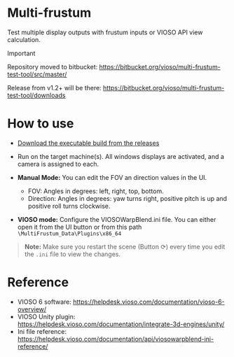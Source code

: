 # Multi-frustum
 Test multiple display outputs with frustum inputs or VIOSO API view calculation.

>[!IMPORTANT]  
> Repository moved to bitbucket: https://bitbucket.org/vioso/multi-frustum-test-tool/src/master/
> 
> Release from v1.2+ will be there: https://bitbucket.org/vioso/multi-frustum-test-tool/downloads


 # How to use
- [Download the executable build from the releases](https://github.com/AJvioso/Multi-Frustum/releases)
- Run on the target machine(s). All windows displays are activated, and a camera is assigned to each.
- **Manual Mode:**
  You can edit the FOV an direction values in the UI.
    - FOV: Angles in degrees: left, right, top, bottom.
    - Direction: Angles in degrees: yaw turns right, positive pitch is up and positive roll turns clockwise.

- **VIOSO mode:**
  Configure the VIOSOWarpBlend.ini file. You can either open it from the UI button or from this path `\MultiFrustum_Data\Plugins\x86_64`
> **Note:** Make sure you restart the scene (Button ⟳) every time you edit the `.ini` file to view the changes.

# Reference
- VIOSO 6 software: https://helpdesk.vioso.com/documentation/vioso-6-overview/
- VIOSO Unity plugin: https://helpdesk.vioso.com/documentation/integrate-3d-engines/unity/
- Ini file reference: https://helpdesk.vioso.com/documentation/api/viosowarpblend-ini-reference/


